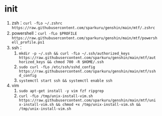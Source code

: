 # init

1.   zsh：`curl -fLo ~/.zshrc https://raw.githubusercontent.com/sparkuru/genshin/main/mtf/.zshrc`
2.   powershell：`curl -fLo $PROFILE https://raw.githubusercontent.com/sparkuru/genshin/main/mtf/powershell_profile.ps1`
3.   ssh：
     1.   `mkdir -p ~/.ssh && curl -fLo ~/.ssh/authorized_keys https://raw.githubusercontent.com/sparkuru/genshin/main/mtf/authorized_keys && chmod 700 -R $HOME/.ssh`
     2.   `sudo curl -fLo /etc/ssh/sshd_config https://raw.githubusercontent.com/sparkuru/genshin/main/mtf/sshd_config`
     3.   `systemctl start ssh && systemctl enable ssh`
4.   vim
     1.   `sudo apt-get install -y vim fzf ripgrep`
     2.   `curl -fLo /tmp/unix-install-vim.sh https://raw.githubusercontent.com/sparkuru/genshin/main/mtf/unix-install-vim.sh && chmod +x /tmp/unix-install-vim.sh && /tmp/unix-install-vim.sh`